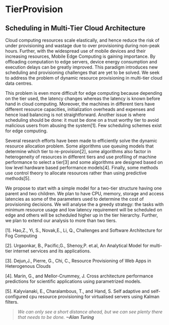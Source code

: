 # TierProvision
## Scheduling in Multi-Tier Cloud Architecture

  Cloud computing resources scale elastically, and hence reduce the risk of under provisioning and wastage due to over provisioning 
during non-peak hours. Further, with the widespread use of mobile devices and their increasing resources, Mobile Edge Computing is 
gaining importance. By offloading computation to edge servers, device energy consumption and execution delays can be greatly 
improved. This paradigm introduces new scheduling and provisioning challenges that are yet to be solved. We seek to address the 
problem of dynamic resource provisioning in multi-tier cloud data centres.

   This problem is even more difficult for edge computing because depending on the tier used, the latency changes whereas the 
latency is known before hand in cloud computing. Moreover, the machines in different tiers have different resource capacities, 
initialization overheads and expenses and hence load balancing is not straightforward. Another issue is where scheduling should be 
done: it must be done on a trust worthy tier to avoid malicious users from abusing the system[1]. Few scheduling schemes exist for 
edge computing.

  Several research efforts have been made to efficiently solve the dynamic resource allocation problem. Some algorithms use queuing 
models that determine which tier to re-provision[2], some algorithms also factor in heterogeneity of resources in different tiers 
and use profiling of machine performance to select a tier[3] and some algorithms are designed based on low level hardware based 
performance models[4]. Finally, some methods use control theory to allocate resources rather than using predictive methods[5].

  We propose to start with a simple model for a two-tier structure having one parent and two children. We plan to have CPU, memory, 
storage and access latencies as some of the parameters used to determine the cost of provisioning decisions. We will analyse the a 
greedy strategy: the tasks with minimum resource usage and low latency requirement will be scheduled on edge and others will be 
scheduled higher up in the tier hierarchy. Further, we plan to extend our analysis to more than two tiers.


[1].	Hao,Z., Yi, S., Novak,E., Li, Q., Challenges and Software Architecture for Fog Computing

[2].	Urgaonkar, B., Pacific,G., Shenoy,P. et.al, An Analytical Model for multi-tier internet services and its applications.

[3].	Dejun,J., Pierre, G., Chi, C., Resource Provisioning of Web Apps in Heterogenous Clouds

[4].	Marin, G., and Mellor-Crummey, J. Cross architecture performance predictions for scientific applications using parametrized models.

[5].	 Kalyvianaki, E., Charalambous, T., and Hand, S. Self adaptive and self-configured cpu resource provisioning for virtualised servers using Kalman filters.


> _We can only see a short distance ahead, but we can see plenty there that needs to be done._ **_~Alan Turing_**

